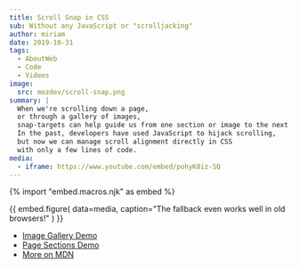 ```yaml
---
title: Scroll Snap in CSS
sub: Without any JavaScript or "scrolljacking"
author: miriam
date: 2019-10-31
tags:
  - AboutWeb
  - Code
  - Videos
image:
  src: mozdev/scroll-snap.png
summary: |
  When we're scrolling down a page,
  or through a gallery of images,
  snap-targets can help guide us from one section or image to the next.
  In the past, developers have used JavaScript to hijack scrolling,
  but now we can manage scroll alignment directly in CSS
  with only a few lines of code.
media:
  - iframe: https://www.youtube.com/embed/pohyK8iz-SQ
---
```


{% import "embed.macros.njk" as embed %}

{{ embed.figure(
  data=media,
  caption="The fallback even works well in old browsers!"
) }}

- [Image Gallery Demo](https://codepen.io/mirisuzanne/pen/bXRebo?editors=0100)
- [Page Sections Demo](https://codepen.io/mirisuzanne/pen/vomNBg?editors=0100)
- [More on MDN](https://developer.mozilla.org/en-US/docs/Web/CSS/CSS_Scroll_Snap/Basic_concepts)

